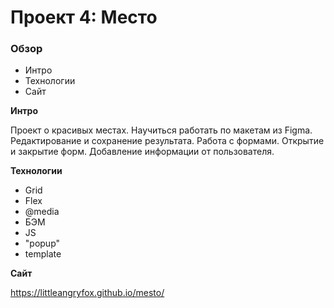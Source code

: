 # Проект 4: Место

### Обзор

* Интро
* Технологии
* Сайт

**Интро**

Проект о красивых местах.
Научиться работать по макетам из Figma. Редактирование и сохранение результата. Работа с формами. Открытие и закрытие форм.
Добавление информации от пользователя.

**Технологии**
* Grid
* Flex
* @media
* БЭМ
* JS
* "popup"
* template

**Сайт**

https://littleangryfox.github.io/mesto/


